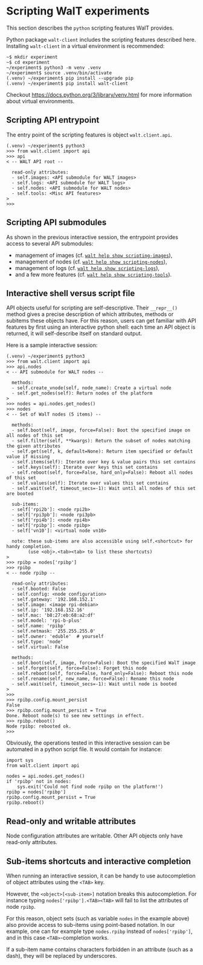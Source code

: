 # Scripting WalT experiments

This section describes the `python` scripting features WalT provides.

Python package `walt-client` includes the scripting features described here.
Installing `walt-client` in a virtual environment is recommended:

```
~$ mkdir experiment
~$ cd experiment
~/experiment$ python3 -m venv .venv
~/experiment$ source .venv/bin/activate
(.venv) ~/experiment$ pip install --upgrade pip
(.venv) ~/experiment$ pip install walt-client
```

Checkout https://docs.python.org/3/library/venv.html for more information
about virtual environments.


## Scripting API entrypoint

The entry point of the scripting features is object `walt.client.api`.

```
(.venv) ~/experiment$ python3
>>> from walt.client import api
>>> api
< -- WALT API root --

  read-only attributes:
  - self.images: <API submodule for WALT images>
  - self.logs: <API submodule for WALT logs>
  - self.nodes: <API submodule for WALT nodes>
  - self.tools: <Misc API features>
>
>>>
```

## Scripting API submodules

As shown in the previous interactive session, the entrypoint provides access to several API submodules:
- management of images (cf. [`walt help show scripting-images`](scripting-images.md)),
- management of nodes (cf. [`walt help show scripting-nodes`](scripting-nodes.md)),
- management of logs (cf. [`walt help show scripting-logs`](scripting-logs.md)),
- and a few more features (cf. [`walt help show scripting-tools`](scripting-tools.md)).


## Interactive shell versus script file

API objects useful for scripting are self-descriptive.
Their `__repr__()` method gives a precise description of which attributes, methods or subitems these objects have.
For this reason, users can get familiar with API features by first using an interactive python shell:
each time an API object is returned, it will self-describe itself on standard output.

Here is a sample interactive session:

```
(.venv) ~/experiment$ python3
>>> from walt.client import api
>>> api.nodes
< -- API submodule for WALT nodes --

  methods:
  - self.create_vnode(self, node_name): Create a virtual node
  - self.get_nodes(self): Return nodes of the platform
>
>>> nodes = api.nodes.get_nodes()
>>> nodes
< -- Set of WalT nodes (5 items) --

  methods:
  - self.boot(self, image, force=False): Boot the specified image on all nodes of this set
  - self.filter(self, **kwargs): Return the subset of nodes matching the given attributes
  - self.get(self, k, default=None): Return item specified or default value if missing
  - self.items(self): Iterate over key & value pairs this set contains
  - self.keys(self): Iterate over keys this set contains
  - self.reboot(self, force=False, hard_only=False): Reboot all nodes of this set
  - self.values(self): Iterate over values this set contains
  - self.wait(self, timeout_secs=-1): Wait until all nodes of this set are booted

  sub-items:
  - self['rpi2b']: <node rpi2b>
  - self['rpi3pb']: <node rpi3pb>
  - self['rpi4b']: <node rpi4b>
  - self['rpibp']: <node rpibp>
  - self['vn10']: <virtual node vn10>

  note: these sub-items are also accessible using self.<shortcut> for handy completion.
        (use <obj>.<tab><tab> to list these shortcuts)
>
>>> rpibp = nodes['rpibp']
>>> rpibp
< -- node rpibp --

  read-only attributes:
  - self.booted: False
  - self.config: <node configuration>
  - self.gateway: '192.168.152.1'
  - self.image: <image rpi-debian>
  - self.ip: '192.168.152.16'
  - self.mac: 'b8:27:eb:68:a2:df'
  - self.model: 'rpi-b-plus'
  - self.name: 'rpibp'
  - self.netmask: '255.255.255.0'
  - self.owner: 'eduble'  # yourself
  - self.type: 'node'
  - self.virtual: False

  methods:
  - self.boot(self, image, force=False): Boot the specified WalT image
  - self.forget(self, force=False): Forget this node
  - self.reboot(self, force=False, hard_only=False): Reboot this node
  - self.rename(self, new_name, force=False): Rename this node
  - self.wait(self, timeout_secs=-1): Wait until node is booted
>
>>>
>>> rpibp.config.mount_persist
False
>>> rpibp.config.mount_persist = True
Done. Reboot node(s) to see new settings in effect.
>>> rpibp.reboot()
Node rpibp: rebooted ok.
>>>
```

Obviously, the operations tested in this interactive session can be automated in a python script file.
It would contain for instance:

```
import sys
from walt.client import api

nodes = api.nodes.get_nodes()
if 'rpibp' not in nodes:
    sys.exit('Could not find node rpibp on the platform!')
rpibp = nodes['rpibp']
rpibp.config.mount_persist = True
rpibp.reboot()
```


## Read-only and writable attributes

Node configuration attributes are writable. Other API objects only have read-only attributes.


## Sub-items shortcuts and interactive completion

When running an interactive session, it can be handy to use autocompletion of object attributes using the `<TAB>` key.

However, the `<object>[<sub-item>]` notation breaks this autocompletion.
For instance typing `nodes['rpibp'].<TAB><TAB>` will fail to list the attributes of node `rpibp`.

For this reason, object sets (such as variable `nodes` in the example above) also provide access to sub-items using point-based notation.
In our example, one can for example type `nodes.rpibp` instead of `nodes['rpibp']`, and in this case `<TAB>`-completion works.

If a sub-item name contains characters forbidden in an attribute (such as a dash), they will be replaced by underscores.

